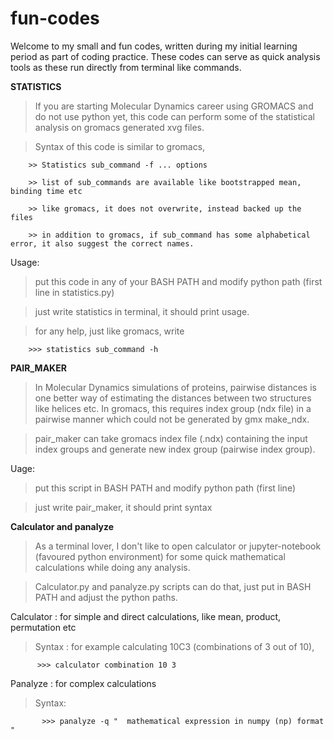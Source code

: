 # fun-codes
Welcome to my small and fun codes, written during my initial learning period as part of coding practice. These codes can serve as quick analysis tools as these run directly from terminal like commands.



**STATISTICS**
> If you are starting Molecular Dynamics career using GROMACS and do not use python yet, this code can perform some of the statistical analysis on gromacs generated xvg files.

> Syntax of this code is similar to gromacs,

        >> Statistics sub_command -f ... options
        
        >> list of sub_commands are available like bootstrapped mean, binding time etc
        
        >> like gromacs, it does not overwrite, instead backed up the files
        
        >> in addition to gromacs, if sub_command has some alphabetical error, it also suggest the correct names.

Usage:
> put this code in any of your BASH PATH and modify python path (first line in statistics.py)

> just write statistics in terminal, it should print usage.

>  for any help, just like gromacs, write

        >>> statistics sub_command -h



**PAIR_MAKER**
> In Molecular Dynamics simulations of proteins, pairwise distances is one better way of estimating the distances between two structures like helices etc. In gromacs, this requires index group (ndx file) in a pairwise manner which could not be generated by gmx make_ndx. 

> pair_maker can take gromacs index file (.ndx) containing the input index groups and generate new index group (pairwise index group).

Uage:
> put this script in BASH PATH and modify python path (first line)     

> just write pair_maker, it should print syntax



**Calculator and panalyze**
> As a terminal lover, I don't like to open calculator or jupyter-notebook (favoured python environment) for some quick mathematical calculations while doing any analysis.

> Calculator.py and panalyze.py scripts can do that, just put in BASH PATH and adjust the python paths.

Calculator : for simple and direct calculations, like mean, product, permutation etc

> Syntax : for example calculating 10C3 (combinations of 3 out of 10),

          >>> calculator combination 10 3

Panalyze : for complex calculations

> Syntax:

           >>> panalyze -q "  mathematical expression in numpy (np) format  "



